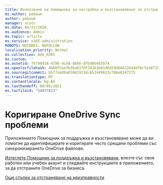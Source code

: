 ```yaml
---
title: Използване на помощника за настройка и възстановяване за отстраняване на OneDrive за бизнеса
ms.author: pebaum
author: pebaum
manager: scotv
ms.date: 04/21/2020
ms.audience: Admin
ms.topic: article
ms.service: o365-administration
ROBOTS: NOINDEX, NOFOLLOW
localization_priority: Normal
ms.collection: Adm_O365
ms.custom: ''
ms.assetid: 76748918-479b-4cdd-8666-dfbd6b483b74
ms.openlocfilehash: 46b0f5eefb3ba6170f39263b81d0d59d66622644df0cfa3871b1ce4cdd214818
ms.sourcegitcommit: b5f7da89a650d2915dc652449623c78be6247175
ms.translationtype: MT
ms.contentlocale: bg-BG
ms.lasthandoff: 08/05/2021
ms.locfileid: "54037813"
---
```

# <a name="fix-onedrive-sync-problems"></a>Коригиране OneDrive Sync проблеми

Приложението Помощник за поддръжка и възстановяване може да ви помогне да идентифицирате и коригирате често срещани проблеми със синхронизирането OneDrive файлове. 
  
[Изтеглете Помощник за поддръжка и възстановяване](https://aka.ms/sara), влезте със своя работен или учебен акаунт и следвайте инструкциите в приложението, за да отстраните OneDrive за бизнеса. 
  
[Още стъпки за отстраняване на неизправности](https://go.microsoft.com/fwlink/?linkid=872097)
  

